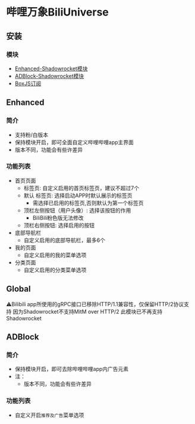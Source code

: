 # 哔哩万象BiliUniverse
## 安装
### 模块
- [Enhanced-Shadowrocket模块](https://cdn.jsdelivr.net/gh/Akimio521/BetterRuler@main/Shadowrocket/Module/BiliBili/BiliBili.Enhanced.sgmodule)
- [ADBlock-Shadowrocket模块](https://cdn.jsdelivr.net/gh/Akimio521/BetterRuler@main/Shadowrocket/Modul/BiliBili/BiliBili.ADBlock.sgmodule)
- [BoxJS订阅](https://cdn.jsdelivr.net/gh/Akimio521/BetterRuler@main/BoxJS/BiliUniverse.json)

## Enhanced
### 简介
- 支持粉/白版本
- 保持模块开启，即可全面自定义哔哩哔哩app主界面
- 版本不同，功能会有些许差异

### 功能列表
- 首页页面
    - 标签页: 自定义启用的首页标签页，建议不超过7个
    - 默认 标签页: 选择启动APP时默认展示的标签页
        - 需选择已启用的标签页,否则默认为第一个标签页
    - 顶栏左侧按钮（用户头像）: 选择该按钮的作用
        - BiliBili粉色版无法修改
    - 顶栏右侧按钮: 选择启用的按钮
- 底部导航栏
    - 自定义启用的底部导航栏，最多6个
- 我的页面
    - 自定义启用的我的菜单选项
- 分类页面
    - 自定义启用的分类菜单选项

## Global
⚠️Bilibili app所使用的gRPC接口已移除HTTP/1.1兼容性，仅保留HTTP/2协议支持
因为Shadowrocket不支持MitM over HTTP/2
此模块已不再支持Shadowrocket
## ADBlock
### 简介
- 保持模块开启，即可去除哔哩哔哩app内广告元素
- 注：
    - 版本不同，功能会有些许差异

### 功能列表
- 自定义开启`推荐及广告`菜单选项